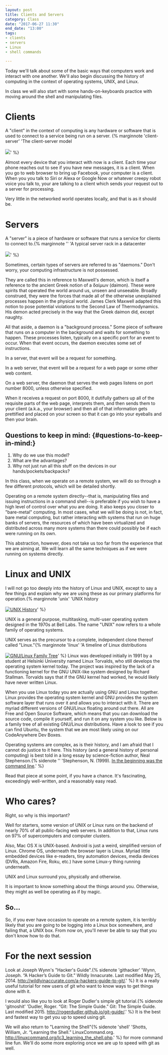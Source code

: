 ```yaml
---
layout: post
title: Clients and Servers
category: Class
date: "2017-06-27 11:30"
end_date: "13:00"
tags: 
- clients
- servers
- Linux
- shell commands

---
```


Today we'll talk about some of the basic ways that computers work and
interact with one another. We'll also begin discussing the history of
computing in the context of operating systems, UNIX, and Linux.

In class we will also start with some hands-on-keyboards practice with
moving around the shell and manipulating files. 
<excerpt/>

# Clients

A "client" in the context of computing is any hardware or software that
is used to connect to a service being run on a server. {% marginnote 'client-server' 'The client-server model<br/><br/>[![](https://upload.wikimedia.org/wikipedia/commons/thumb/c/c9/Client-server-model.svg/200px-Client-server-model.svg.png)](https://en.wikipedia.org/wiki/Client_(computing)#/media/File:Client-server-model.svg)' %}

Almost every device that you interact with now is a client. Each time
your phone reaches out to see if you have new messages, it is a client.
When you go to web browser to bring up Facebook, your computer is a
client. When you you talk to Siri or Alexa or Google Now or whatever
creepy robot voice you talk to, your are talking to a client which sends
your request out to a server for processing.

Very little in the networked world operates locally, and that is as it
should be.

# Servers

A "server" is a piece of hardware or software that runs a service for
clients to connect to.{% marginnote '' 'A typical server rack in a datacenter<br/><br/>[![](https://upload.wikimedia.org/wikipedia/commons/thumb/f/f5/Rack001.jpg/360px-Rack001.jpg)](https://en.wikipedia.org/wiki/Data_center)' %}

Sometimes, certain types of servers are referred to as "daemons." Don't
worry, your computing infrastructure is not possessed.

They are called this in reference to Maxwell's demon, which is itself a
reference to the ancient Greek notion of a δαίμων (daimon). These were
spirits that operated the world around us, unseen and unseeable. Broadly
construed, they were the forces that made all of the otherwise
unexplained processes happen in the physical world. James Clerk Maxwell
adapted this notion to pose potential violations to the Second Law of
Thermodynamics. His demon acted precisely in the way that the Greek
daimon did, except naughty.

All that aside, a daemon is a "background process." Some piece of
software that runs on a computer in the background and waits for
something to happen. These processes listen, typically on a specific
port for an event to occur. When that event occurs, the daemon executes
some set of instructions.

In a server, that event will be a request for something.

In a web server, that event will be a request for a web page or some
other web content.

On a web server, the daemon that serves the web pages listens on port
number 8000, unless otherwise specified.

When it receives a request on port 8000, it dutifully gathers up all of
the requisite parts of the web page, interprets them, and then sends
them to your client (a.k.a., your browser) and then all of that
information gets prettified and placed on your screen so that it can go
into your eyeballs and then your brain.

## Questions to keep in mind: {#questions-to-keep-in-mind:}

1.  Why do we use this model?
2.  What are the advantages?
3.  Why not just run all this stuff on the devices in our
    hands/pockets/backpacks?

In this class, when we operate on a remote system, we will do so through
a few different protocols, which will be detailed shortly.

Operating on a remote system directly--that is, manipulating files and
issuing instructions in a command shell--is preferable if you wish to
have a high level of control over what you are doing. It also keeps you
closer to "bare-metal" computing. In most cases, what we will be doing
is not, in fact, bare metal computing, but rather interacting with
systems that run on huge banks of servers, the resources of which have
been virtualized and distributed across many more systems than there
could possibly be if each were running on its own.

This abstraction, however, does not take us too far from the experience
that we are aiming at. We will learn all the same techniques as if we
were running on systems directly.

# Linux and UNIX

I will not go too deeply into the history of Linux and UNIX, except to
say a few things and explain why we are using these as our primary
platforms for operation.{% marginnote 'unix' 'UNIX history<br/><br/>[![UNIX History](https://upload.wikimedia.org/wikipedia/commons/thumb/7/77/Unix_history-simple.svg/200px-Unix_history-simple.svg.png)](https://upload.wikimedia.org/wikipedia/commons/7/77/Unix_history-simple.svg)' %} 

UNIX is a general purpose, multitasking, multi-user operating system
designed in the 1970s at Bell Labs.
The name "UNIX" now refers to a whole family of operating
systems.

UNIX serves as the precursor to a complete, independent clone thereof
called "Linux."{% marginnote 'linux' 'A timeline of Linux distributions<br/><br/>[![GNU/Linux Family Tree](https://upload.wikimedia.org/wikipedia/commons/thumb/1/1b/Linux_Distribution_Timeline.svg/200px-Linux_Distribution_Timeline.svg.png)](https://upload.wikimedia.org/wikipedia/commons/1/1b/Linux_Distribution_Timeline.svg)' %} Linux was developed initially in 1991 by a student at
Helsinki University named Linux Torvalds, who still develops the
operating system kernel today. The project was inspired by the lack of a
functioning kernel for the GNU UNIX-like system designed by Richard
Stallman. Torvalds says that if the GNU kernel had worked, he would
likely have never written Linux.

When you use Linux today you are actually using GNU and Linux together.
Linux provides the operating system kernel and GNU provides the system
software layer that runs over it and allows you to interact with it.
There are myriad different versions of GNU/Linux floating around out
there. All are Free and Open Source Software, which means that you can
download the source code, compile it yourself, and run it on any system
you like. Below is a family tree of all existing GNU/Linux
distributions. Have a look to see if you can find Ubuntu, the system
that we are most likely using on our CodeAnywhere Dev Boxes.

Operating systems are complex, as is their history, and I am afraid that
I cannot do justice to it here. This history (and a general history of
personal computing) is best told in a long essay by science-fiction
author, Neal Stephenson.{% sidenote '' 'Stephenson, N. (1999). [In the beginning was the command line](http://www.cryptonomicon.com/beginning.html).' %}

Read that piece at some point, if you have a chance. It's fascinating,
exceedingly well-written, and a reasonably easy read.

# Who cares?

Right, so why is this important?

Well for starters, some version of UNIX or Linux runs on the backend of
nearly 70% of all public-facing web servers. In addition to that, Linux
runs on 97% of supercomputers and computer clusters.

Also, Mac OS X is UNIX-based. Android is just a weird, simplified
version of Linux. Chrome OS, underneath the browser layer is Linux.
Myriad little embedded devices like e-readers, tiny automation devices,
media devices (DVRs, Amazon Fire, Roku, etc.) have some Linux-y thing
running underneath.

UNIX and Linux surround you, physically and otherwise.

It is important to know something about the things around you.
Otherwise, they might as well be operating as if by magic.

## So...

So, if you ever have occasion to operate on a remote system, it is
terribly likely that you are going to be logging into a Linux box
somewhere, and failing that, a UNIX box. From now on, you'll never be
able to say that you don't know how to do that.

# For the next session

Look at Joseph Wynn's "Hacker's Guide".{% sidenote 'githacker' 'Wynn, Joseph. “A Hacker’s Guide to Git.” Wildly Innacurate. Last modified May 25, 2014. <http://wildlyinaccurate.com/a-hackers-guide-to-git/>.' %}
It is a really useful tutorial for new users of git who want to know ways to get things done with it.

I would also like you to look at Roger Dudler's simple git tutorial.{% sidenote 'gitnoshit' 'Dudler, Roger. “Git: The Simple Guide.” Git: The Simple Guide. Last modified 2015. <http://rogerdudler.github.io/git-guide/>.' %}
It is the best and fastest way to get you up to speed using git.

We will also return to "Learning the Shell"{% sidenote 'shell' 'Shotts, William, Jr. “Learning the Shell.” LinuxCommand.org. <http://linuxcommand.org/lc3_learning_the_shell.php>.' %} for more command line fun. 
We'll do some more exploring once we are up to speed with git as well.